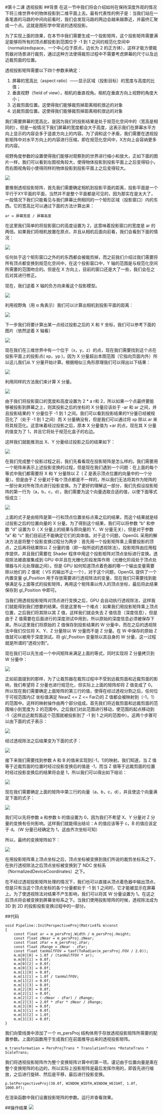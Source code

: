 #第十二课 透视投影
##背景
在这一节中我们将会介绍如何在保持深度外观的情况下将三维世界中的物体投影到二维平面上去。最有代表性的例子是：当我们站在一条笔直的马路的中间向前看时，我们会发现马路的两边会越来越靠近，并最终汇聚成一个点。这就是图形学中常说的透视投影。

为了实现上面的效果，在本节中我们需要生成一个投影矩阵，这个投影矩阵需要满足能够将所有的顶点都投影到范围位于 -1 到 1 之间的规范化空间中（normalizedspace，一个中心位于原点，边长为 2 的正方体），这样才能方便裁剪器对场景进行裁剪，通过这种方法使得裁剪过程中不需要考虑屏幕的尺寸以及远近裁剪面的位置。

透视投影矩阵需要以下四个参数来确定：

1. 屏幕的宽高比（aspect ratio）——显示区域（投影目标）的宽度与高度的比值；
2. 垂直视野（field of view），相机的垂直视角。相机在垂直方向上视野的角度大小；
3. 近裁剪面位置。这使得我们能够裁剪掉距离相机很近的对象
4. 远裁剪面位置。这使得我们能够裁剪掉距离相机很远的对象

我们需要屏幕的宽高比，是因为我们的投影结果是处于规范化空间中的（宽高是相同的），但是一般情况下我们屏幕的宽度都会大于高度，这表示我们在屏幕水平方向上显示的内容会多于竖直方向上的内容。为了调和这个矛盾，我们需要在透视投影矩阵中对水平方向上的内容进行压缩，即在规范化空间中，X方向上会容纳更多的内容。

视野角度参数的设置使得我们能够对观察到的世界进行缩小和放大，正如下面的图片一样，我们可以看到左图视角较大，使得物体投影到投影平面上之后变得较小，而右图视角较小使得同样的物体投影到投影平面上之后变得较大。  

![](images\picture121.jpg)

要推倒透视投影矩阵，首先我们需要确定相机到投影平面的距离，投影平面是一个平行于XY平面的平面，当然并不是整个平面都是可见的，因为那实在是太大了，一般情况下我们只能看见与我们屏幕比例相同的一个矩形区域（投影窗口）内的东西。它的宽高比可以通过下面的方法计算出来：  

	ar = 屏幕宽度 / 屏幕高度

在这里我们简单的将投影窗口的高度设置为 2，这意味着投影窗口的宽度是 ar 的两倍。如果我们将相机放置在原点，并且从相机后面向前看，我们会看到下面的情况：  

![](images\picture122.jpg)  

任何处于这个矩形窗口之外的的东西都会被裁剪掉，而之前我们介绍过我们需要将所有顶点都变换到规范化空间中，在这个投影窗口中，Y 轴的范围是与规范化空间所需要的范围吻合的。但是在 X 方向上，目前的窗口还是大了一些，我们会在之后对其进行修正。

现在，我们逆着 X 轴的负方向来看这个投影模型。

![](images\picture123.jpg) 

利用视野角（用 α 角表示）我们可以计算出相机到投影平面的距离：

![](images\picture124.jpg) 

下一步我们将要计算出某一点经过投影之后的 X 和 Y 坐标，我们可以参考下面的图片（依然逆着 X 轴看）

![](images\picture125.jpg) 

现在我们在三维世界中有一个位于（x，y，z）的点，现在我们需要找到这个点在投影平面上的投影点( xp，yp )，因为 X 分量超出本图范围（它指向页面内外）所以这儿我们从 Y 分量开始计算。根据相似三角形原理我们可以得出以下结果：

![](images\picture126.jpg) 

利用同样的方法我们来计算 X 分量。  

![](images\picture127.jpg)   

由于我们将投影窗口的宽度和高度设置为 2 * a r和 2，所以如果一个点最终要能够被投影到屏幕之上，则其投影之后的坐标的 X 分量应该处于 -ar 和 ar 之间，并且投影结果的 Y 分量位于 -1 到 1 之间。我们可以看到投影结果的Y分量已经被规范化了（处于 -1 到 1 之间）而 X 分量确没有，但是我们可以通过将 xp 除以 ar 来将其规范化。这意味着经过投影之后，原本 X 分量值为 +ar 的点，现在其 X 分量的值变为了 1，并且它将处于规范化盒子的右边。

这样我们就能推测出 X、Y 分量经过投影之后的结果如下：  

![](images\picture128.jpg)   

在我们完成整个投影过程之前，我们先看看现在投影矩阵是怎么样的。我们需要用一个矩阵来表示上述投影变换的过程，但是现在我们遇到一个问题：在上面的每个等式中我们都需要将 X 和 Y 分量除以 Z（ Z 是表示顶点位置的向量中的一个分量）。但是由于 Z 分量对于每个顶点都是不一样的，所以我们无法将其作为矩阵的一部分来对所有顶点进行投影变换。为了更好的理解这一部分，我们先假设投影矩阵的第一行为（a，b，c，d），我们需要为这个向量选取合适的值，以使下面等式恒成立：  

![](images\picture129.jpg) 

上面的式子是由矩阵是第一行和顶点位置坐标点乘之后的结果，而这个结果就是经过投影之后的位置向量的 X 分量。为了得到这个结果，我们可以将参数 “b” 和参数 “d” 设置为 0（ X 分量上的结果与原向量的 Y、W 分量无关），但是对于参数 “a” 和 “c” 我们目前还不能确定它们的具体值。对于这个问题，OpenGL 采用的解决方法是将整个投影变换过程分为两步：首先用一个投影矩阵乘上需要投影的顶点，之后再将结果除以 Z 分量的值（即一般所说的透视除法）。投影矩阵由应用程序提供，并且我们需要在 Shader 程序中用这个投影矩阵对顶点坐标进行变换。透视除法被直接集成到 GPU 中并且在光栅化阶段发挥作用（光栅化阶段处于顶点处理器与片元处理器之间）。但是 GPU 如何知道顶点着色器的哪一个输出变量需要除以他们的 Z 值呢（ VS 的输出不止一个），对于这个问题，OpenGL 提供了一个内置变量 gl\_Position 用于存放需要进行透视除法的变量，现在我们只需要找到能够满足与上面等式的投影矩阵，再用这个矩阵乘以传入的顶点坐标，最后将此结果保存到 gl\_Position 中即可。

当我们用透视投影矩阵对顶点进行变换之后，GPU 会自动执行透视除法，这样我们就能得到我们想要的结果。但是这里有一个难点：如果我们用投影矩阵乘上顶点位置，之后我们将其除以其 Z 值，这样我们就会失去 Z 值信息（深度信息），但是由于 Z 值需要在后面进行的深度测试中用到，所以原始的深度信息必须被保存下来。所以这里我们将原始的 Z 值保存到投影结果的 W 分量中，而在之后的透视除法中我们仅仅将 X、Y、Z 分量除以 W 分量而不是 Z 分量。在 W 中保存的原始 Z 值就可以被用于深度测试。将 gl/_Position 变量除以其自身的 W 分量，这一过程就是所谓的“透视分割”。

现在我们可以先生成一个中间矩阵来满足上面的等式，同时实现将 Z 分量拷贝到 W 分量中：  

![](images\picture1210.jpg) 

正如前面提到的那样，为了让裁剪器在裁剪过程中不受到远裁剪面和近裁剪面的影响，我们希望将 Z 分量也进行规范化，但实际上上面的矩阵却将 Z 值变成了 0。所以现在我们需要确定上面矩阵的第三行的值，使得在经过透视分割之后，任何位于可视范围内(Z 坐标值满足 NearZ <= Z <= FarZ)的 Z 值都会被映射到（-1，1）的范围中。这样的映射操作由两个部分组成。首先我们将近裁剪面和远裁剪面的范围缩小到宽度为 2 的范围中。之后我们对此范围进行移动，使范围的起点移动到 -1（这样远近裁剪面这个范围就被投影到了 -1 到 1 之间的范围中）。这两个步骤可以由下面的式子表示：  

![](images\picture1211.jpg) 

经过透视除法之后结果变为下面的式子：  

![](images\picture1212.jpg) 

接下来我们需要找到参数 A 和 B 的值来实现到[-1，1]的映射。我们知道，当 Z 值等于近裁剪面的位置时经过投影变换后的值是 -1，而当 Z 值等于远裁剪面的位置时经过投影变换后的结果将会是 1，所以我们可以得出如下结论：  

![](images\picture1213.jpg) 

现在我们需要确定上面的矩阵中第三行的向量（a，b，c，d），并且使这个向量满足下面的式子：  

![](images\picture1214.jpg) 

我们可以先将参数 a 和参数 b 的值设置为 0，因为我们不希望 X、Y 分量对 Z 分量的变换有任何影响。这样我们就能得出结论：A 的值应该等于 c，B 的值应该定于 d。（W 分量已经确定为 1，这由齐次坐标可知）

所以，最终的变换矩阵如下：  

![](images\picture1215.jpg) 


在用投影矩阵乘上顶点坐标之后，顶点坐标被变换到我们所说的裁剪坐标系之下，在执行透视除法之后顶点坐标被变换到了 NDC 坐标系（NormalizedDeviceCoordinates）之下。

在不经过透视投影矩阵处理的情况下，我们也可以直接从顶点着色器中输出顶点，但是只有当这个顶点坐标的各个分量都处于 -1 到 1 之间时，它才能被显示在屏幕上。为了使透视除法对结果不产生影响，我们可以将其 W 分量设置为 1。在这之后顶点将会被变换到屏幕坐标系之下。当我们使用投影矩阵的时候，透视除法成为 3D 到 2D 的投影投影变换过程中的一部分。

##代码

```
void Pipeline::InitPerspectiveProj(Matrix4f& m)const
{
    const float ar = m_persProj.Width / m_persProj.Height;
    const float zNear = m_persProj.zNear;
    const float zFar = m_persProj.zFar;
    const float zRange = zNear - zFar;
    const float tanHalfFOV = tanf(ToRadian(m_persProj.FOV / 2.0));
    m.m[0][0] = 1.0f / (tanHalfFOV * ar); 
    m.m[0][1] = 0.0f; 
    m.m[0][2] = 0.0f; 
    m.m[0][3] = 0.0f;  
    m.m[1][0] = 0.0f; 
    m.m[1][1] = 1.0f / tanHalfFOV; 
    m.m[1][2] = 0.0f; 
    m.m[1][3] = 0.0f;
    m.m[2][0] = 0.0f; 
    m.m[2][1] = 0.0f; 
    m.m[2][2] = (-zNear - zFar) / zRange; 
    m.m[2][3] = 2.0f * zFar * zNear / zRange;
    m.m[3][0] = 0.0f; 
    m.m[3][1] = 0.0f; 
    m.m[3][2] = 1.0f; 
    m.m[3][3] = 0.0f;
}
```

我们向管线类中添加了一个 m_persProj 结构体用于存放透视投影矩阵所需要的配置参数。上面的函数用于生成我们在前面推导出来的透视投影矩阵。

```
m_transformation = PersProjTrans * TranslationTrans *RotateTrans * ScaleTrans;
```

我们将透视投影矩阵作为整个变换矩阵计算中的第一项。谨记由于位置向量是乘在整个变换矩阵的右边的，所以实际上投影矩阵是最后发挥作用的，即首先进行缩放，之后进行旋转、然后是平移，最后进行投影变换。

```
p.SetPerspectiveProj(30.0f, WINDOW_WIDTH,WINDOW_HEIGHT, 1.0f, 1000.0f);
```

在渲染函数中我们设置投影矩阵的参数。运行并查看效果。

##操作结果
![](images\picture1216.jpg) 
